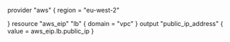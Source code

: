 provider "aws" {
    region = "eu-west-2"
  
}
resource "aws_eip" "lb" {
  domain   = "vpc"
}
output "public_ip_address" {
  value = aws_eip.lb.public_ip
}